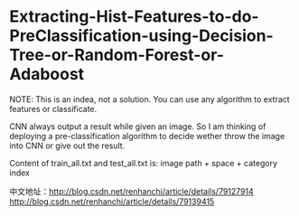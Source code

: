 # Extracting-Hist-Features-to-do-PreClassification-using-Decision-Tree-or-Random-Forest-or-Adaboost
NOTE: This is an indea, not a solution. You can use any algorithm to extract features or classificate.

CNN always output a result while given an image. So I am thinking of deploying a pre-classification algorithm to decide wether throw the image into CNN or give out the result.

Content of train_all.txt and test_all.txt is:
image path + space + category index

中文地址：http://blog.csdn.net/renhanchi/article/details/79127914
        http://blog.csdn.net/renhanchi/article/details/79139415

